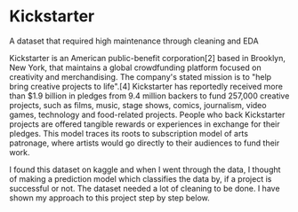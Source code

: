 # Kickstarter
A dataset that required high maintenance through cleaning and EDA

Kickstarter is an American public-benefit corporation[2] based in Brooklyn, New York, that maintains a global crowdfunding platform focused on creativity and merchandising. The company's stated mission is to "help bring creative projects to life".[4] Kickstarter has reportedly received more than $1.9 billion in pledges from 9.4 million backers to fund 257,000 creative projects, such as films, music, stage shows, comics, journalism, video games, technology and food-related projects.
People who back Kickstarter projects are offered tangible rewards or experiences in exchange for their pledges. This model traces its roots to subscription model of arts patronage, where artists would go directly to their audiences to fund their work.

I found this dataset on kaggle and when I went through the data, I thought of making a prediction model which classifies the data by, if a project is successful or not. The dataset needed a lot of cleaning to be done. I have shown my approach to this project step by step below.
